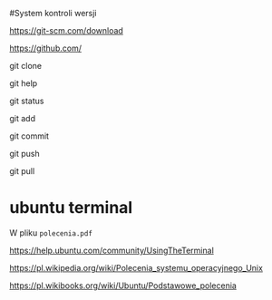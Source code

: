 #System kontroli wersji

https://git-scm.com/download

https://github.com/

git clone

git help

git status

git add

git commit

git push

git pull

# ubuntu terminal

W pliku `polecenia.pdf`

https://help.ubuntu.com/community/UsingTheTerminal

https://pl.wikipedia.org/wiki/Polecenia_systemu_operacyjnego_Unix

https://pl.wikibooks.org/wiki/Ubuntu/Podstawowe_polecenia



